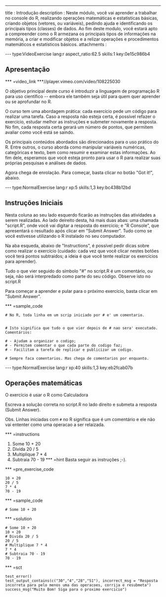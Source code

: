 ---
title       : Introdução
description : Neste módulo, você vai aprender a trabalhar no console do R, realizando operações matemáticas e estatísticas básicas, criando objetos (vetores, ou variáveis), pedindo ajuda e identificando os principais tipos (classes) de dados. Ao fim deste modulo, você estará apto a compreender como o R armezana os principais tipos de informações na memória, a criar e modificar objetos e a relizar operações e procedimentos matemáticos e estatísticos básicos.
attachments :


--- type:VideoExercise lang:r aspect_ratio:62.5 skills:1 key:0e15c986b4
## Apresentação

*** =video_link
***//player.vimeo.com/video/108225030

O objetivo principal deste curso é introduzir a linguagem de programação R para uso científico -- embora ele também seja útil para quem quer aprender ou se aprofundar no R. 

O curso tem uma abordagem prática: cada exercício pede um código para realizar uma tarefa. Caso a resposta não esteja certa, é possível refazer o exercício, estudar melhor as instruções e submeter novamente a resposta. No fim, cada resposta certa gerará um número de pontos, que permitem avaliar como você está se saindo.

Os principais conteúdos abordados são direcionados para o uso prático do R. Entre outros, o curso aborda como manipular variáveis numéricas, categóricas e texto, bem como resumir e examinar estas informações. Ao fim dele, esperamos que você esteja pronto para usar o R para realizar suas próprias pesquisas e análises de dados.

Agora chega de enrolação. Para começar, basta clicar no botão "Got it!", abaixo.

--- type:NormalExercise lang:r xp:5 skills:1,3 key:bc438b12bd
## Instruções Iniciais

Nesta coluna ao seu lado esquerdo ficarão as instruções das atividades a serem realizadas. Ao lado deireito desta, há mais duas abas: uma chamada "script.R", onde você vai digitar a resposta do exercício; e "R Console", que apresentará o resultado após clicar em "Submit Answer". Tudo como se você estivesse utilizando o R instalado no seu computador.

Na aba esqueda, abaixo de "Instructions", é possível pedir dicas sobre como realizar o exercício (cuidado: cada vez que você clicar nestes botões você terá pontos subtraídos; a ideia é que você tente realizar os exercícios para aprender).

Tudo o que vier seguido do símbolo "#" no script.R é um comentário, ou seja, não será interpredado como parte do seu código. Observe isto no script.R

Para começar a aprender e pular para o próximo exercício, basta clicar em "Submit Answer".

*** =sample_code
  ```{r}
# No R, toda linha em um scrip iniciado por # e' um comentario.


# Isto significa que tudo o que vier depois de # nao sera' executado. Comentários:

# - Ajudam a organizar o codigo;
# - Permitem comentar o que cada parte do codigo faz;
# - Facilitam a tarefa de replicar e publicizar um codigo.

# Sempre faca comentarios. Mas chega de comentarios por enquanto.
  ```
  
--- type:NormalExercise lang:r xp:40 skills:1,3 key:eb2fcab07b
## Operações matemáticas

O exercício é usar o R como Calculadora 

Escreva a solução correta no script.R no lado direito e submeta a resposta (Submit Answer).

Obs. Linhas iniciadas com `#` no R significa que é um comentário e ele não vai ententer como uma operacao a ser relaizada.

*** =instructions
1.  Some 10 + 20
2.  Divida 20 / 5
3.  Multiplique 7 * 4
4.  Subtraia 70 - 19
*** =hint
Basta seguir as instruções ;-).

 *** =pre_exercise_code
  ```{r}
  10 + 20
  20 / 5
  7 * 4
  70 - 19
  ```
  
  *** =sample_code
  ```{r}
  # Some 10 + 20
  ```
  
  *** =solution
  ```{r}
  # Some 10 + 20
  10 + 20
  # Divida 20 / 5
  20 / 5
  # Multiplique 7 * 4
  7 * 4
  # Subtraia 70 - 19
  70 - 19
  ```
  
  *** =sct
  ```{r}
  test_error()
  test_output_contains(c("30","4","28","51"), incorrect_msg = "Resposta incorreta para pelo menos uma das operacoes, corrija e resubmeta")
  success_msg("Muito Bom! Siga para o proximo exercicio")
  ```
  
